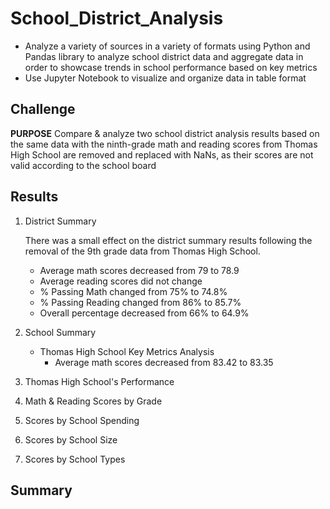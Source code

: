 # School_District_Analysis
- Analyze a variety of sources in a variety of formats using Python and Pandas library to analyze school district data and aggregate data in order to showcase trends in school performance based on key metrics 
- Use Jupyter Notebook to visualize and organize data in table format 

## Challenge 
**PURPOSE** 
Compare & analyze two school district analysis results based on the same data with the ninth-grade math and reading scores from Thomas High School are removed and replaced with NaNs, as their scores are not valid according to the school board

## Results 

1. District Summary 
   
   There was a small effect on the district summary results following the removal of the 9th grade data from Thomas High School. 
   - Average math scores decreased from 79 to 78.9
   - Average reading scores did not change
   - % Passing Math changed from 75% to 74.8%
   - % Passing Reading changed from 86% to 85.7%
   - Overall percentage decreased from 66% to 64.9%

2. School Summary
   - Thomas High School Key Metrics Analysis 
     - Average math scores decreased from 83.42 to 83.35
    
3. Thomas High School's Performance
   
4. Math & Reading Scores by Grade 
   
5. Scores by School Spending 
   
6. Scores by School Size 
   
7. Scores by School Types 

## Summary 